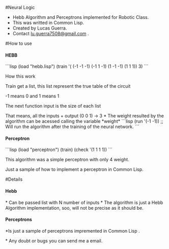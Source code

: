 #Neural Logic
* Hebb Algorithm and Perceptrons implemented for Robotic Class.  
* This was writted in Common Lisp.
* Created by Lucas Guerra.
* Contact lu.guerra7508@gmail.com .


#How to use

<h4> HEBB </h4> 
```lisp
  (load "hebb.lisp")
  (train '( (-1 -1 -1) (-1 1 -1) (1 -1 -1) (1 1 1)) 3)	
```
<p> How this work
<p> Train get a list, this list represent the true table of the circuit
<p> -1 means 0 and 1 means 1
<p> The next function input is the size of each list
<p> That means, all the inputs + output (0 0 1) -> 3
* The weight resulted by the algorithm can be acessed calling the variable *weight*
```lisp
(run '(-1 -1)) ;; Will run the algorithm after the training of the neural network.
```
<h4> Perceptron </h4>
```lisp
  (load "perceptron")
  (train)
  (check '(1 1 1 1))
```
<p> This algorithm was a simple perceptron with only 4 weight.
<p> Just a sample of how to implement a perceptron in Common Lisp.


#Details


<h4> Hebb </h4> 
* Can be passed list with N number of inputs
* The algorithm is just a Hebb Algorithm implementation, soo, will not be precise as it should be.
<h4> Perceptrons </h4>
*Is just a sample of perceptrons impremented in Common Lisp .
<p> 
* Any doubt or bugs you can send me a email. 
